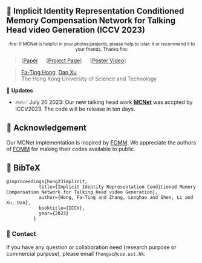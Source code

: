
## :book: Implicit Identity Representation Conditioned Memory Compensation Network for Talking Head video Generation (ICCV 2023)
<p align="center">
  <small>:fire: If MCNet is helpful in your photos/projects, please help to :star: it or recommend it to your friends. Thanks:fire:</small>
</p>


> [[Paper](https://arxiv.org/abs/2307.09906) &emsp; [[Project Page](https://harlanhong.github.io/publications/mcnet.html)]  &emsp; [[Poster Video](https://www.youtube.com/watch?v=nahsJNjWzGo&t=1s)]<br>
<!-- > [Fa-Ting Hong](https://harlanhong.github.io), [Longhao Zhang](https://dblp.org/pid/236/7382.html), [Li Shen](https://scholar.google.co.uk/citations?user=ABbCaxsAAAAJ&hl=en), [Dan Xu](https://www.danxurgb.net) <br> -->
<!-- > The Hong Kong University of Science and Technology, Alibaba Cloud -->
> [Fa-Ting Hong](https://harlanhong.github.io), [Dan Xu](https://www.danxurgb.net) <br>
> The Hong Kong University of Science and Technology<br>



:triangular_flag_on_post: **Updates** 
- :fire::fire::white_check_mark: July 20 2023: Our new talking head work **[MCNet](https://harlanhong.github.io/publications/mcnet.html)** was accpted by ICCV2023. The code will be release in ten days.



## :scroll: Acknowledgement

 Our MCNet implementation is inspired by [FOMM](https://github.com/AliaksandrSiarohin/first-order-model). We appreciate the authors of [FOMM](https://github.com/AliaksandrSiarohin/first-order-model) for making their codes available to public.

## :scroll: BibTeX

```
@inproceedings{hong23implicit,
            title={Implicit Identity Representation Conditioned Memory Compensation Network for Talking Head video Generation},
            author={Hong, Fa-Ting and Zhang, Longhao and Shen, Li and Xu, Dan},
            booktitle={ICCV},
            year={2023}
          }
```

### :e-mail: Contact

If you have any question or collaboration need (research purpose or commercial purpose), please email `fhongac@cse.ust.hk`.